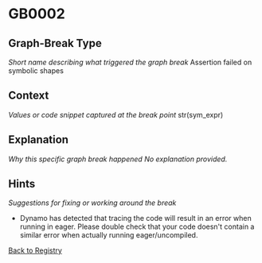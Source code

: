 # GB0002

## Graph-Break Type
*Short name describing what triggered the graph break*
Assertion failed on symbolic shapes

## Context
*Values or code snippet captured at the break point*
str(sym_expr)

## Explanation
*Why this specific graph break happened*
*No explanation provided.*

## Hints
*Suggestions for fixing or working around the break*
- Dynamo has detected that tracing the code will result in an error when running in eager. Please double check that your code doesn't contain a similar error when actually running eager/uncompiled.



[Back to Registry](../index.md)
